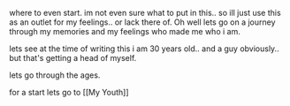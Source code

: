 
where to even start. im not even sure what to put in this.. so ill just use this as an outlet for my feelings.. or lack there of.
Oh well lets go on a journey through my memories and my feelings who made me who i am.

lets see at the time of writing this i am 30 years old.. and a guy obviously..
but that's getting a head of myself.

lets go through the ages.

for a start lets go to [[My Youth]]